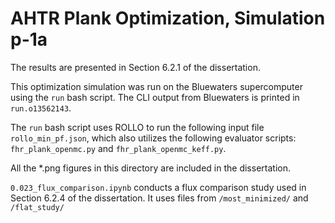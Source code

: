 # AHTR Plank Optimization, Simulation p-1a

The results are presented in Section 6.2.1 of the dissertation. 

This optimization simulation was run on the Bluewaters supercomputer using the `run` bash script. 
The CLI output from Bluewaters is printed in `run.o13562143`. 

The `run` bash script uses ROLLO to run the following input file `rollo_min_pf.json`, which also utilizes the following evaluator scripts:  `fhr_plank_openmc.py` and `fhr_plank_openmc_keff.py`.

All the *.png figures in this directory are included in the dissertation.  

`0.023_flux_comparison.ipynb` conducts a flux comparison study used in Section 
6.2.4 of the dissertation. It uses files from `/most_minimized/` and 
`/flat_study/`